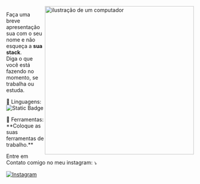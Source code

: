 <img src="https://raw.githubusercontent.com/MicaelliMedeiros/micaellimedeiros/master/image/computer-illustration.png" alt="ilustração de um computador" min-width="400px" max-width="400px" width="400px" align="right">

<p align="left"> 
  Faça uma breve apresentação sua com o seu nome e não esqueça a <strong>sua stack</strong>.<br>
  Diga o que você está fazendo no momento, se trabalha ou estuda.
</p>

<p align="left">
  🦄 Linguagens:
  <img alt="Static Badge" src="https://img.shields.io/badge/:badgeContent">
</p>

<p align="left">
  💼 Ferramentas: **Coloque as suas ferramentas de trabalho.**
</p>

<p align="left">
  Entre em Contato comigo no meu instagram: ⤵️
</p>

<p align="left">
   <a href="https://www.instagram.com/rauan_vinicius00/" title="Instagram">
  <img src="https://img.shields.io/badge/-Instagram-DF0174?style=flat-square&labelColor=DF0174&logo=instagram&logoColor=white&link=LINK-DO-SEU-INSTAGRAM" alt="Instagram"/></a>
</p>
